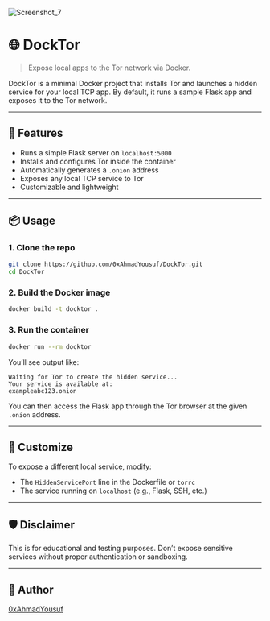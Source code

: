 ![Screenshot_7](https://github.com/user-attachments/assets/75516ea8-ee49-4004-bf78-e6390fa2e140)


# 🌐 DockTor

> Expose local apps to the Tor network via Docker.

DockTor is a minimal Docker project that installs Tor and launches a hidden service for your local TCP app. By default, it runs a sample Flask app and exposes it to the Tor network.

---

## 🚀 Features

- Runs a simple Flask server on `localhost:5000`
- Installs and configures Tor inside the container
- Automatically generates a `.onion` address
- Exposes any local TCP service to Tor
- Customizable and lightweight

---

## 📦 Usage

### 1. Clone the repo

```bash
git clone https://github.com/0xAhmadYousuf/DockTor.git
cd DockTor
```

### 2. Build the Docker image

```bash
docker build -t docktor .
```

### 3. Run the container

```bash
docker run --rm docktor
```

You’ll see output like:

```
Waiting for Tor to create the hidden service...
Your service is available at:
exampleabc123.onion
```

You can then access the Flask app through the Tor browser at the given `.onion` address.

---

## 🔧 Customize

To expose a different local service, modify:

- The `HiddenServicePort` line in the Dockerfile or `torrc`
- The service running on `localhost` (e.g., Flask, SSH, etc.)

---

## 🛡️ Disclaimer

This is for educational and testing purposes. Don’t expose sensitive services without proper authentication or sandboxing.

---

## 🧠 Author

[0xAhmadYousuf](https://github.com/0xAhmadYousuf)
```
